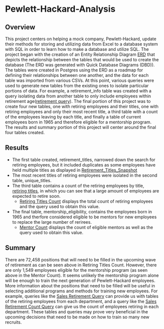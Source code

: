 # Pewlett-Hackard-Analysis
## Overview
This project centers on helping a mock company, Pewlett-Hackard, update their methods for storing and utilizing data from Excel to a database system with SQL in order to learn how to make a database and utilize SQL. The project began with the creation of an Entity Relationship Diagram [ERD](https://github.com/MDaily7/Pewlett-Hackard-Analysis/blob/main/Images/EmployeeDB.png) that depicts the relationship between the tables that would be used to create the database (The ERD was generated with Quick Database Diagrams (DBD)). The tables were created in Postgres using the ERD as a roadmap for defining their relationships between one another, and the data for each table was imported from various CSVs. At this point, various queries were used to generate new tables from the existing ones to isolate particular portions of data. For example, a retirement_info table was created with a query isolating data from another table to only include employees within retirement age([retirement query](https://github.com/MDaily7/Pewlett-Hackard-Analysis/blob/main/Images/Retirement_info_query.PNG)). The final portion of this project was to create four new tables, one with retiring employees and their titles, one with retiring employees and only their most recent title, a third table with a count of the employees leaving by each title, and finally a table of current employees born in 1965 and therefore eligible for a mentorship program. The results and summary portion of this project will center around the final four tables created. 
## Results
* The first table created, retirement_titles, narrowed down the search for retiring employees, but it included duplicates as some employees have held multiple titles as displayed in [Retirement_Titles_Snapshot](https://github.com/MDaily7/Pewlett-Hackard-Analysis/blob/main/Images/retirement_titles_snapshot.png)
* The most recent titles of retiring employees were isolated in the second table, unique_titles. 
* The third table contains a count of the retiring employees by title, [retiring titles](https://github.com/MDaily7/Pewlett-Hackard-Analysis/blob/main/Data/retiring_titles.csv), in which you can see that a large amount of employees are expected to retire soon.
  * [Retiring Titles Count](https://github.com/MDaily7/Pewlett-Hackard-Analysis/blob/main/Images/retiring_titles_count.PNG) displays the total count of retiring employees and the query used to obtain this value. 
* The final table, mentorship_eligibility, contains the employees born in 1965 and therfore considered eligible to be mentors for new employees to replace the large number of rerirees. 
  * [Mentor Count](https://github.com/MDaily7/Pewlett-Hackard-Analysis/blob/main/Images/eligible_mentors_count.png) displays the count of eligible mentors as well as the query used to obtain this value. 
## Summary
There are 72,458 positions that will need to be filled in the upcoming wave of retirement as can be seen above in Retiring Titles Count. However, there are only 1,549 employees eligible for the mentorship program (as seen above in the Mentor Count). It seems unlikely the mentorship program alone will be enough to train the next generation of Pewlett-Hackard employees. More information about the positions that need to be filled will be useful in selecting additional programs and methods for training new employees. For example, queries like the [Sales Retirement Query](https://github.com/MDaily7/Pewlett-Hackard-Analysis/blob/main/Images/sales_retirement_info.png) can provide us with tables of the retiring employees from each department, and a query like the [Sales Retirement Count Query](https://github.com/MDaily7/Pewlett-Hackard-Analysis/blob/main/Images/retiring%20from%20sales.png) can give us the count of employees retiring in each department. These tables and queries may prove very beneficial in the upcoming decisions that need to be made on how to train so many new recruits. 
